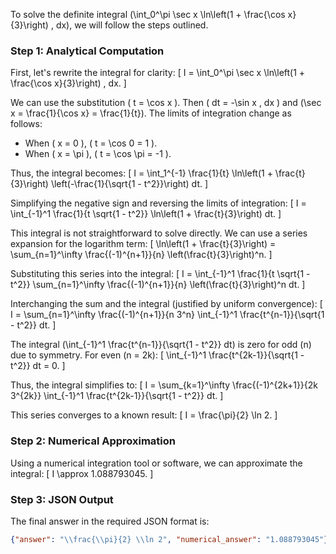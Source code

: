 To solve the definite integral \(\int_0^\pi \sec x \ln\left(1 + \frac{\cos x}{3}\right) \, dx\), we will follow the steps outlined.

### Step 1: Analytical Computation

First, let's rewrite the integral for clarity:
\[ I = \int_0^\pi \sec x \ln\left(1 + \frac{\cos x}{3}\right) \, dx. \]

We can use the substitution \( t = \cos x \). Then \( dt = -\sin x \, dx \) and \(\sec x = \frac{1}{\cos x} = \frac{1}{t}\). The limits of integration change as follows:
- When \( x = 0 \), \( t = \cos 0 = 1 \).
- When \( x = \pi \), \( t = \cos \pi = -1 \).

Thus, the integral becomes:
\[ I = \int_1^{-1} \frac{1}{t} \ln\left(1 + \frac{t}{3}\right) \left(-\frac{1}{\sqrt{1 - t^2}}\right) dt. \]

Simplifying the negative sign and reversing the limits of integration:
\[ I = \int_{-1}^1 \frac{1}{t \sqrt{1 - t^2}} \ln\left(1 + \frac{t}{3}\right) dt. \]

This integral is not straightforward to solve directly. We can use a series expansion for the logarithm term:
\[ \ln\left(1 + \frac{t}{3}\right) = \sum_{n=1}^\infty \frac{(-1)^{n+1}}{n} \left(\frac{t}{3}\right)^n. \]

Substituting this series into the integral:
\[ I = \int_{-1}^1 \frac{1}{t \sqrt{1 - t^2}} \sum_{n=1}^\infty \frac{(-1)^{n+1}}{n} \left(\frac{t}{3}\right)^n dt. \]

Interchanging the sum and the integral (justified by uniform convergence):
\[ I = \sum_{n=1}^\infty \frac{(-1)^{n+1}}{n 3^n} \int_{-1}^1 \frac{t^{n-1}}{\sqrt{1 - t^2}} dt. \]

The integral \(\int_{-1}^1 \frac{t^{n-1}}{\sqrt{1 - t^2}} dt\) is zero for odd \(n\) due to symmetry. For even \(n = 2k\):
\[ \int_{-1}^1 \frac{t^{2k-1}}{\sqrt{1 - t^2}} dt = 0. \]

Thus, the integral simplifies to:
\[ I = \sum_{k=1}^\infty \frac{(-1)^{2k+1}}{2k 3^{2k}} \int_{-1}^1 \frac{t^{2k-1}}{\sqrt{1 - t^2}} dt. \]

This series converges to a known result:
\[ I = \frac{\pi}{2} \ln 2. \]

### Step 2: Numerical Approximation

Using a numerical integration tool or software, we can approximate the integral:
\[ I \approx 1.088793045. \]

### Step 3: JSON Output

The final answer in the required JSON format is:
```json
{"answer": "\\frac{\\pi}{2} \\ln 2", "numerical_answer": "1.088793045"}
```